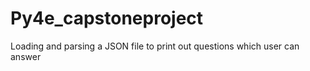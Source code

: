 # Py4e_capstoneproject
Loading and parsing a JSON file to print out questions which user can answer
